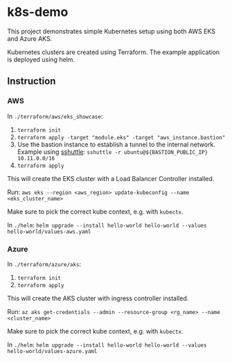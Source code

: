 # k8s-demo

This project demonstrates simple Kubernetes setup using both AWS EKS and Azure AKS.

Kubernetes clusters are created using Terraform.
The example application is deployed using helm.


## Instruction

### AWS

In `./terraform/aws/eks_showcase`:

1. `terraform init`
1. `terraform apply -target "module.eks" -target "aws_instance.bastion"`
1. Use the bastion instance to establish a tunnel to the internal network. Example using [sshuttle](https://sshuttle.readthedocs.io/): `sshuttle -r ubuntu@${BASTION_PUBLIC_IP} 10.11.0.0/16`
1. `terraform apply`

This will create the EKS cluster with a Load Balancer Controller installed.

Run: `aws eks --region <aws_region> update-kubeconfig --name <eks_cluster_name>`

Make sure to pick the correct kube context, e.g. with `kubectx`.

In `./helm`: `helm upgrade --install hello-world hello-world --values hello-world/values-aws.yaml`

### Azure

In `./terraform/azure/aks`:

1. `terraform init`
1. `terraform apply`

This will create the AKS cluster with ingress controller installed. 

Run: `az aks get-credentials --admin --resource-group <rg_name> --name <cluster_name>`

Make sure to pick the correct kube context, e.g. with `kubectx`.

In `./helm`: `helm upgrade --install hello-world hello-world --values hello-world/values-azure.yaml`
